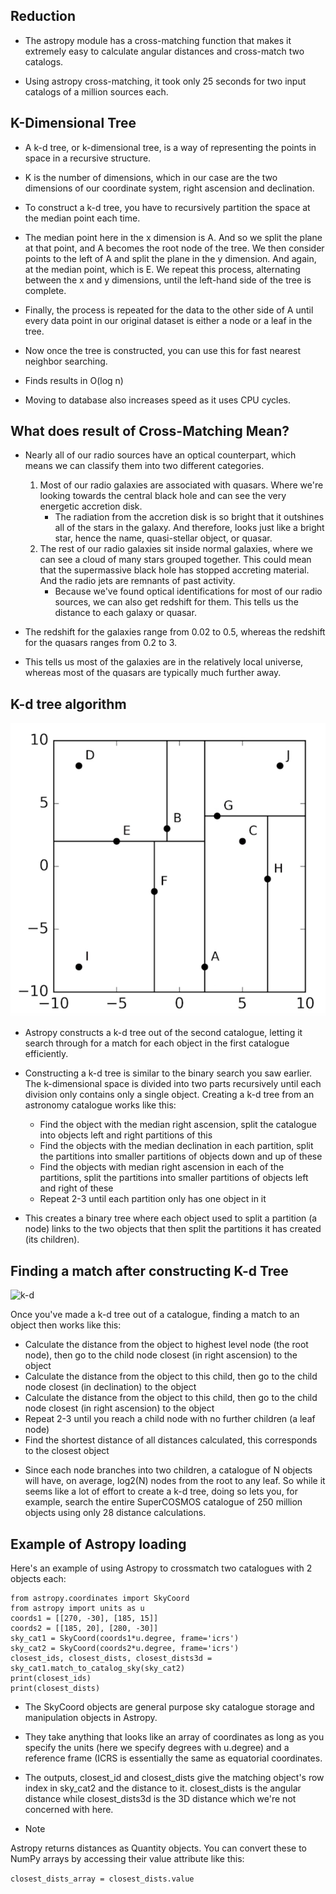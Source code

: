 ## Reduction
* The astropy module has a cross-matching function that makes it extremely easy to calculate angular distances and cross-match two catalogs.

* Using astropy cross-matching, it took only 25 seconds for two input catalogs of a million sources each.

## K-Dimensional Tree

* A k-d tree, or k-dimensional tree, is a way of representing the points in space in a recursive structure.

*  K is the number of dimensions, which in our case are the two dimensions of our coordinate system, right ascension and declination.

* To construct a k-d tree, you have to recursively partition the space at the median point each time.

* The median point here in the x dimension is A. And so we split the plane at that point, and A becomes the root node of the tree. We then consider points to the left of A and split the plane in the y dimension. And again, at the median point, which is E. We repeat this process, alternating between the x and y dimensions, until the left-hand side of the tree is complete.

* Finally, the process is repeated for the data to the other side of A until every data point in our original dataset is either a node or a leaf in the tree.

* Now once the tree is constructed, you can use this for fast nearest neighbor searching.

* Finds results in O(log n)

* Moving to database also increases speed as it uses CPU cycles.


## What does result of Cross-Matching Mean?

* Nearly all of our radio sources have an optical counterpart, which means we can classify them into two different categories.
    1. Most of our radio galaxies are associated with quasars. Where we're looking towards the central black hole and can see the very energetic accretion disk.
        - The radiation from the accretion disk is so bright that it outshines all of the stars in the galaxy. And therefore, looks just like a bright star, hence the name, quasi-stellar object, or quasar.
    2. The rest of our radio galaxies sit inside normal galaxies, where we can see a cloud of many stars grouped together. This could mean that the supermassive black hole has stopped accreting material. And the radio jets are remnants of past activity.
        - Because we've found optical identifications for most of our radio sources, we can also get redshift for them. This tells us the distance to each galaxy or quasar.

* The redshift for the galaxies range from 0.02 to 0.5, whereas the redshift for the quasars ranges from 0.2 to 3. 

* This tells us most of the galaxies are in the relatively local universe, whereas most of the quasars are typically much further away.

## K-d tree algorithm

![k-d](k-d_tree_standin.png)

* Astropy constructs a k-d tree out of the second catalogue, letting it search through for a match for each object in the first catalogue efficiently. 

* Constructing a k-d tree is similar to the binary search you saw earlier. The k-dimensional space is divided into two parts recursively until each division only contains only a single object. Creating a k-d tree from an astronomy catalogue works like this:

    - Find the object with the median right ascension, split the catalogue into objects left and right partitions of this
    - Find the objects with the median declination in each partition, split the partitions into smaller partitions of objects down and up of these
    - Find the objects with median right ascension in each of the partitions, split the partitions into smaller partitions of objects left and right of these
    - Repeat 2-3 until each partition only has one object in it

* This creates a binary tree where each object used to split a partition (a node) links to the two objects that then split the partitions it has created (its children).


## Finding a match after constructing K-d Tree

![k-d](k-d_tree_search_standin2)

Once you've made a k-d tree out of a catalogue, finding a match to an object then works like this:

- Calculate the distance from the object to highest level node (the root node), then go to the child node closest (in right ascension) to the object
- Calculate the distance from the object to this child, then go to the child node closest (in declination) to the object
- Calculate the distance from the object to this child, then go to the child node closest (in right ascension) to the object
- Repeat 2-3 until you reach a child node with no further children (a leaf node)
- Find the shortest distance of all distances calculated, this corresponds to the closest object

* Since each node branches into two children, a catalogue of N objects will have, on average, log2(N) nodes from the root to any leaf. So while it seems like a lot of effort to create a k-d tree, doing so lets you, for example, search the entire SuperCOSMOS catalogue of 250 million objects using only 28 distance calculations.

## Example of Astropy loading

Here's an example of using Astropy to crossmatch two catalogues with 2 objects each:

```
from astropy.coordinates import SkyCoord
from astropy import units as u
coords1 = [[270, -30], [185, 15]]
coords2 = [[185, 20], [280, -30]]
sky_cat1 = SkyCoord(coords1*u.degree, frame='icrs')
sky_cat2 = SkyCoord(coords2*u.degree, frame='icrs')
closest_ids, closest_dists, closest_dists3d = sky_cat1.match_to_catalog_sky(sky_cat2)
print(closest_ids)
print(closest_dists)
```

* The SkyCoord objects are general purpose sky catalogue storage and manipulation objects in Astropy. 
* They take anything that looks like an array of coordinates as long as you specify the units (here we specify degrees with u.degree) and a reference frame (ICRS is essentially the same as equatorial coordinates. 
* The outputs, closest_id and closest_dists give the matching object's row index in sky_cat2 and the distance to it. closest_dists is the angular distance while closest_dists3d is the 3D distance which we're not concerned with here.

* Note

Astropy returns distances as Quantity objects. You can convert these to NumPy arrays by accessing their value attribute like this:

`closest_dists_array = closest_dists.value`